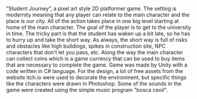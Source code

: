 “Student Journey”, a pixel art style 2D platformer game. The setting is modernity meaning that any player can relate to the main character and the place is our city. All of the action takes place in one big level starting at home of the main character. The goal of the player is to get to the university in time. The tricky part is that the student has waken up a bit late, so he has to hurry up and take the short way. As always, the short way is full of risks and obstacles like high buildings, spikes in construction site, NPC characters that don't let you pass, etc. Along the way the main character can collect coins which is a game currency that can be used to buy items that are necessary to complete the game.
Game was made by Unity with a code written in C# language. For the design, a lot of free assets from the website itch.io were used to decorate the environment, but specific things like the characters were drawn in Photoshop. Some of the sounds in the game were created using the simple music program "bosca ceoil".
